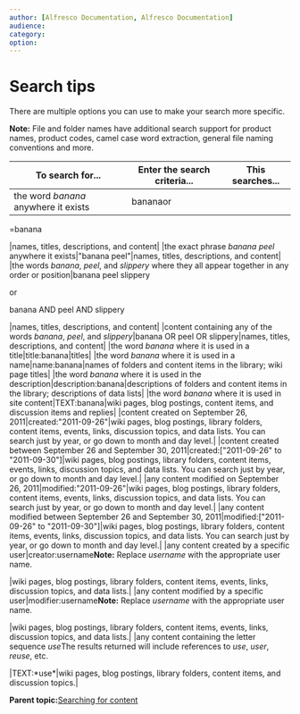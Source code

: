 ```yaml
---
author: [Alfresco Documentation, Alfresco Documentation]
audience: 
category: 
option: 
---
```


# Search tips

There are multiple options you can use to make your search more specific.

**Note:** File and folder names have additional search support for product names, product codes, camel case word extraction, general file naming conventions and more.

|To search for...|Enter the search criteria...|This searches...|
|----------------|----------------------------|----------------|
|the word *banana* anywhere it exists|bananaor

=banana

|names, titles, descriptions, and content|
|the exact phrase *banana peel* anywhere it exists|"banana peel"|names, titles, descriptions, and content|
|the words *banana*, *peel*, and *slippery* where they all appear together in any order or position|banana peel slippery

 or

 banana AND peel AND slippery

|names, titles, descriptions, and content|
|content containing any of the words *banana*, *peel*, and *slippery*|banana OR peel OR slippery|names, titles, descriptions, and content|
|the word *banana* where it is used in a title|title:banana|titles|
|the word *banana* where it is used in a name|name:banana|names of folders and content items in the library; wiki page titles|
|the word *banana* where it is used in the description|description:banana|descriptions of folders and content items in the library; descriptions of data lists|
|the word *banana* where it is used in site content|TEXT:banana|wiki pages, blog postings, content items, and discussion items and replies|
|content created on September 26, 2011|created:"2011-09-26"|wiki pages, blog postings, library folders, content items, events, links, discussion topics, and data lists. You can search just by year, or go down to month and day level.|
|content created between September 26 and September 30, 2011|created:\["2011-09-26" to "2011-09-30"\]|wiki pages, blog postings, library folders, content items, events, links, discussion topics, and data lists. You can search just by year, or go down to month and day level.|
|any content modified on September 26, 2011|modified:"2011-09-26"|wiki pages, blog postings, library folders, content items, events, links, discussion topics, and data lists. You can search just by year, or go down to month and day level.|
|any content modified between September 26 and September 30, 2011|modified:\["2011-09-26" to "2011-09-30"\]|wiki pages, blog postings, library folders, content items, events, links, discussion topics, and data lists. You can search just by year, or go down to month and day level.|
|any content created by a specific user|creator:username**Note:** Replace *username* with the appropriate user name.

|wiki pages, blog postings, library folders, content items, events, links, discussion topics, and data lists.|
|any content modified by a specific user|modifier:username**Note:** Replace *username* with the appropriate user name.

|wiki pages, blog postings, library folders, content items, events, links, discussion topics, and data lists.|
|any content containing the letter sequence *use*The results returned will include references to *use*, *user*, *reuse*, etc.

|TEXT:\*use\*|wiki pages, blog postings, library folders, content items, and discussion topics.|



**Parent topic:**[Searching for content](../concepts/search-intro.md)

